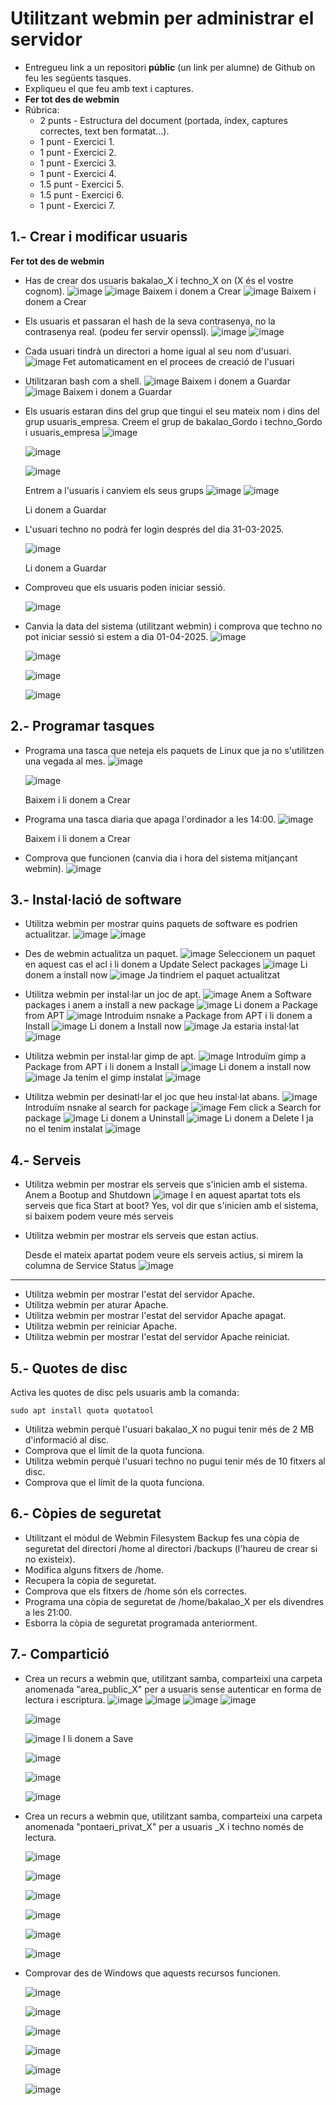 # Utilitzant webmin per administrar el servidor

- Entregueu link a un repositori **públic** (un link per alumne) de Github on feu les següents tasques.
- Expliqueu el que feu amb text i captures.
- **Fer tot des de webmin**
- Rúbrica:
  - 2 punts - Estructura del document (portada, índex, captures correctes, text ben formatat...).
  - 1 punt - Exercici 1.
  - 1 punt - Exercici 2.
  - 1 punt - Exercici 3.
  - 1 punt - Exercici 4.
  - 1.5 punt - Exercici 5.
  - 1.5 punt - Exercici 6.
  - 1 punt - Exercici 7.

## 1.- Crear i modificar usuaris

**Fer tot des de webmin**

- Has de crear dos usuaris bakalao_X i techno_X on (X és el vostre cognom).
  ![image](https://github.com/user-attachments/assets/bec525cc-790f-47fa-b56a-3f6f322eff41)
  ![image](https://github.com/user-attachments/assets/9d10e6e8-da20-43d8-8f33-6ff5dfb3a540)
  Baixem i donem a Crear
  ![image](https://github.com/user-attachments/assets/fafb4c54-f2f3-4d69-b975-d6fbf02caf5e)
  Baixem i donem a Crear
  
- Els usuaris et passaran el hash de la seva contrasenya, no la contrasenya real. (podeu fer servir openssl).
  ![image](https://github.com/user-attachments/assets/9a463782-ac0c-4dc4-a954-d50863f04f47)
  ![image](https://github.com/user-attachments/assets/996b9748-4169-4a7c-a68c-de32d7698555)

- Cada usuari tindrà un directori a home igual al seu nom d'usuari.
  ![image](https://github.com/user-attachments/assets/f8c69151-50d1-48ed-bba6-9961234c6efb)
  Fet automaticament en el procees de creació de l'usuari
  
- Utilitzaran bash com a shell.
  ![image](https://github.com/user-attachments/assets/2124cb79-9f56-4c26-861c-5c1a834004e9)
  Baixem i donem a Guardar
  ![image](https://github.com/user-attachments/assets/cf6d7b0e-773c-492a-8e77-3d4b783926f1)
  Baixem i donem a Guardar


- Els usuaris estaran dins del grup que tingui el seu mateix nom i dins del grup usuaris_empresa.
  Creem el grup de bakalao_Gordo i techno_Gordo i usuaris_empresa
  ![image](https://github.com/user-attachments/assets/dba47e45-9479-4eda-b82e-772c59845e87)

  ![image](https://github.com/user-attachments/assets/68e97669-1928-4ec0-ac5f-37e8781c547b)

  ![image](https://github.com/user-attachments/assets/d404dc05-830b-4751-965a-22b6bbca0659)

  Entrem a l'usuaris i canviem els seus grups
  ![image](https://github.com/user-attachments/assets/2ddc1536-78bd-47ea-8213-aeb8d1dfb557)
  ![image](https://github.com/user-attachments/assets/25a705bf-34f8-4ef4-8221-36178a6ccda9)

  Li donem a Guardar
  
- L'usuari techno no podrà fer login després del dia 31-03-2025.
  
  ![image](https://github.com/user-attachments/assets/3803868b-02fb-4c3c-8ac1-c1bd9ce8d8bf)
  
  Li donem a Guardar
  
- Comproveu que els usuaris poden iniciar sessió.
  
  ![image](https://github.com/user-attachments/assets/5f4ecb4a-02dd-42ad-b955-259bce1f1246)

- Canvia la data del sistema (utilitzant webmin) i comprova que techno no pot iniciar sessió si estem a dia 01-04-2025.
  ![image](https://github.com/user-attachments/assets/3e00626c-dbe1-4c7e-91e6-9690933fd056)

  ![image](https://github.com/user-attachments/assets/eae9ca41-93f4-40c7-b9a4-4ba6440d5c18)

  ![image](https://github.com/user-attachments/assets/819c4fe8-f749-43bc-9326-34e7802e8fd8)

  ![image](https://github.com/user-attachments/assets/cfe20f85-7e4d-4bad-ab30-65d95b07acf2)


## 2.- Programar tasques

- Programa una tasca que neteja els paquets de Linux que ja no s'utilitzen una vegada al mes.
  ![image](https://github.com/user-attachments/assets/8d022e6b-0f7d-45a1-abef-9e8c0fbc6382)

  ![image](https://github.com/user-attachments/assets/b0c692fb-e804-4de9-af68-f5c06ea297c4)

  Baixem i li donem a Crear


- Programa una tasca diaria que apaga l'ordinador a les 14:00.
  ![image](https://github.com/user-attachments/assets/ab41ec04-efc1-431f-92e6-6fda981bc9c4)

  Baixem i li donem a Crear

- Comprova que funcionen (canvia dia i hora del sistema mitjançant webmin).
  ![image](https://github.com/user-attachments/assets/ef9f69b1-8031-42eb-8d66-caaecc010f1b)

## 3.- Instal·lació de software

- Utilitza webmin per mostrar quins paquets de software es podrien actualitzar.
  ![image](https://github.com/user-attachments/assets/608fa2a9-1ce4-4b68-abfe-531f8b8cd6ab)
  ![image](https://github.com/user-attachments/assets/06248580-1d38-4ef6-b257-e06e1d5b6a5f)

- Des de webmin actualitza un paquet.
  ![image](https://github.com/user-attachments/assets/410cc604-8cdb-45e8-a281-8b7688d15d87)
  Seleccionem un paquet en aquest cas el acl i li donem a Update Select packages
  ![image](https://github.com/user-attachments/assets/79580d08-688e-4f45-8c52-93e705122251)
  Li donem a install now
  ![image](https://github.com/user-attachments/assets/9ea29b6e-a8e3-456a-b84d-5284e1507a6b)
  Ja tindriem el paquet actualitzat

- Utilitza webmin per instal·lar un joc de apt.
  ![image](https://github.com/user-attachments/assets/7e57f64d-4d24-46fd-ad53-137e7ba8ec33)
  Anem a Software packages i anem a install a new package
  ![image](https://github.com/user-attachments/assets/ab5bee77-88f5-4688-9585-8d995178fdc5)
  Li donem a Package from APT
  ![image](https://github.com/user-attachments/assets/a0e71763-fe7c-4d4d-9090-9c6066b98e9e)
  Introduim nsnake a Package from APT i li donem a Install
  ![image](https://github.com/user-attachments/assets/397ffacc-9b96-4dc6-bd2f-2524e69a3063)
  Li donem a Install now
  ![image](https://github.com/user-attachments/assets/91b78d9a-22e8-463a-8723-fc591c3ea75a)
  Ja estaria instal·lat
  ![image](https://github.com/user-attachments/assets/87aa3973-c6c4-46dc-b0a1-efbdc5687fe4)


- Utilitza webmin per instal·lar gimp de apt.
  ![image](https://github.com/user-attachments/assets/7d89862f-c5ff-443b-9edb-f2027d11187f)
  Introduïm gimp a Package from APT i li donem a Install
  ![image](https://github.com/user-attachments/assets/37566ef6-8f2d-4c5b-968a-2a63bb8b4776)
  Li donem a install now
  ![image](https://github.com/user-attachments/assets/1b4d10da-ace9-4409-9f91-fb9ade781f53)
  Ja tenim el gimp instalat
  ![image](https://github.com/user-attachments/assets/04412cd1-c759-48d5-8c18-10975a57b099)

- Utilitza webmin per desinatl·lar el joc que heu instal·lat abans.
  ![image](https://github.com/user-attachments/assets/04b26cfe-7279-4904-9449-3ad5be236998)
  Introduïm nsnake al search for package
  ![image](https://github.com/user-attachments/assets/183425ef-e361-4ff6-9798-b0d421b2dc17)
  Fem click a Search for package
  ![image](https://github.com/user-attachments/assets/e3fb9b18-f6ad-488f-9182-ed23a8010b13)
  Li donem a Uninstall
  ![image](https://github.com/user-attachments/assets/d8164a50-75c0-44a6-9f7f-ddadabafd299)
  Li donem a Delete
  I ja no el tenim instalat
  ![image](https://github.com/user-attachments/assets/4847571a-5f69-41a4-8f85-6073c3ce710e)

  
## 4.- Serveis

- Utilitza webmin per mostrar els serveis que s'inicien amb el sistema.
  Anem a Bootup and Shutdown
  ![image](https://github.com/user-attachments/assets/5b6e2179-ea6e-47e3-a4f4-f16378071c3c)
  I en aquest apartat tots els serveis que fica Start at boot? Yes, vol dir que s'inicien amb el sistema, si baixem podem veure més serveis
  
- Utilitza webmin per mostrar els serveis que estan actius.
  
  Desde el mateix apartat podem veure els serveis actius, si mirem la columna de Service Status
  ![image](https://github.com/user-attachments/assets/9937f3ee-9d7c-4d1e-9768-6a4c80e56933)

- ----------------------------------------------------------------------
- Utilitza webmin per mostrar l'estat del servidor Apache.
- Utilitza webmin per aturar Apache.
- Utilitza webmin per mostrar l'estat del servidor Apache apagat.
- Utilitza webmin per reiniciar Apache.
- Utilitza webmin per mostrar l'estat del servidor Apache reiniciat.

## 5.- Quotes de disc

Activa les quotes de disc pels usuaris amb la comanda: 

```
sudo apt install quota quotatool
```

- Utilitza webmin perquè l'usuari bakalao_X no pugui tenir més de 2 MB d'informació al disc.
- Comprova que el límit de la quota funciona.
- Utilitza webmin perquè l'usuari techno no pugui tenir més de 10 fitxers al disc.
- Comprova que el límit de la quota funciona.

## 6.- Còpies de seguretat

- Utilitzant el mòdul de Webmin Filesystem Backup fes una còpia de seguretat del directori /home al directori /backups (l'haureu de crear si no existeix).
- Modifica alguns fitxers de /home.
- Recupera la còpia de seguretat.
- Comprova que els fitxers de /home són els correctes.
- Programa una còpia de seguretat de /home/bakalao_X per els divendres a les 21:00.
- Esborra la còpia de seguretat programada anteriorment.

## 7.- Compartició

- Crea un recurs a webmin que, utilitzant samba, comparteixi una carpeta anomenada "area_public_X" per a usuaris sense autenticar en forma de lectura i escriptura.
  ![image](https://github.com/user-attachments/assets/04f4eef4-7ed2-464e-8893-59ba1ae4f14f)
  ![image](https://github.com/user-attachments/assets/60325078-eabb-4b62-b290-bbd9b960f384)
  ![image](https://github.com/user-attachments/assets/f2c4dc6a-5176-4f26-8def-d51ebf0e25d5)
  ![image](https://github.com/user-attachments/assets/cc26bab7-df3a-41a0-9517-edea7823afb2)

  ![image](https://github.com/user-attachments/assets/c87071b4-9630-4eb6-9daf-752503c05352)

  ![image](https://github.com/user-attachments/assets/3680530b-2f3d-42fa-acd1-dd00a6ce2d2d)
  I li donem a Save

  ![image](https://github.com/user-attachments/assets/ab8966f2-0447-4ca5-b98d-b751ec55a328)

  ![image](https://github.com/user-attachments/assets/7723f25f-b19d-441f-8232-b6f1c42260fe)

  ![image](https://github.com/user-attachments/assets/1f6b51ed-6182-44a3-b0ef-220f3bc1c023)






- Crea un recurs a webmin que, utilitzant samba, comparteixi una carpeta anomenada "pontaeri_privat_X" per a usuaris _X i techno només de lectura.

  ![image](https://github.com/user-attachments/assets/9d994a91-ef52-4102-a3af-db6fa0077253)

  ![image](https://github.com/user-attachments/assets/d263d769-8fac-43db-8c3a-36e6343508e4)

  ![image](https://github.com/user-attachments/assets/08633cf0-ba03-4f93-95be-eca89731df52)

  ![image](https://github.com/user-attachments/assets/c3ad7d3f-92f8-4782-ae27-936d0e32dc7f)

  ![image](https://github.com/user-attachments/assets/f061eabe-2f81-4ad1-897e-5826c119e2b8)

  ![image](https://github.com/user-attachments/assets/d8da4103-39ae-44ff-8240-ac849ed8f9c3)



- Comprovar des de Windows que aquests recursos funcionen.

  ![image](https://github.com/user-attachments/assets/ab5a0c7f-a144-4d09-9611-77822ab3a0e4)

  ![image](https://github.com/user-attachments/assets/a8beeba1-5c70-4cf7-a12f-2d799dd067c3)

  ![image](https://github.com/user-attachments/assets/95d8d90d-9997-42c0-89f8-fc74de5427bf)

  ![image](https://github.com/user-attachments/assets/f2e28a07-82aa-4b8d-9a4a-afbac14bd27d)

  ![image](https://github.com/user-attachments/assets/3bfc573d-2a46-4f0f-9b47-4618cea7242a)

  ![image](https://github.com/user-attachments/assets/b2e87223-9f7b-4219-814b-a89fc6e0a03f)


